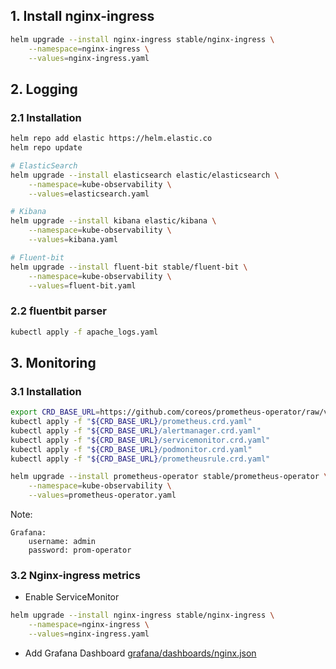 ## 1. Install nginx-ingress
```bash
helm upgrade --install nginx-ingress stable/nginx-ingress \
    --namespace=nginx-ingress \
    --values=nginx-ingress.yaml
```

## 2. Logging
### 2.1 Installation
```bash
helm repo add elastic https://helm.elastic.co
helm repo update

# ElasticSearch
helm upgrade --install elasticsearch elastic/elasticsearch \
    --namespace=kube-observability \
    --values=elasticsearch.yaml

# Kibana
helm upgrade --install kibana elastic/kibana \
    --namespace=kube-observability \
    --values=kibana.yaml

# Fluent-bit
helm upgrade --install fluent-bit stable/fluent-bit \
    --namespace=kube-observability \
    --values=fluent-bit.yaml
```

### 2.2 fluentbit parser
```bash
kubectl apply -f apache_logs.yaml
```

## 3. Monitoring
### 3.1 Installation
```bash
export CRD_BASE_URL=https://github.com/coreos/prometheus-operator/raw/v0.34.0/example/prometheus-operator-crd
kubectl apply -f "${CRD_BASE_URL}/prometheus.crd.yaml"
kubectl apply -f "${CRD_BASE_URL}/alertmanager.crd.yaml"
kubectl apply -f "${CRD_BASE_URL}/servicemonitor.crd.yaml"
kubectl apply -f "${CRD_BASE_URL}/podmonitor.crd.yaml"
kubectl apply -f "${CRD_BASE_URL}/prometheusrule.crd.yaml"

helm upgrade --install prometheus-operator stable/prometheus-operator \
    --namespace=kube-observability \
    --values=prometheus-operator.yaml
```

Note:
```
Grafana:
    username: admin
    password: prom-operator
```

### 3.2 Nginx-ingress metrics
* Enable ServiceMonitor
```bash
helm upgrade --install nginx-ingress stable/nginx-ingress \
    --namespace=nginx-ingress \
    --values=nginx-ingress.yaml
```

* Add Grafana Dashboard
[grafana/dashboards/nginx.json](https://github.com/kubernetes/ingress-nginx/blob/master/deploy/grafana/dashboards/nginx.json)
